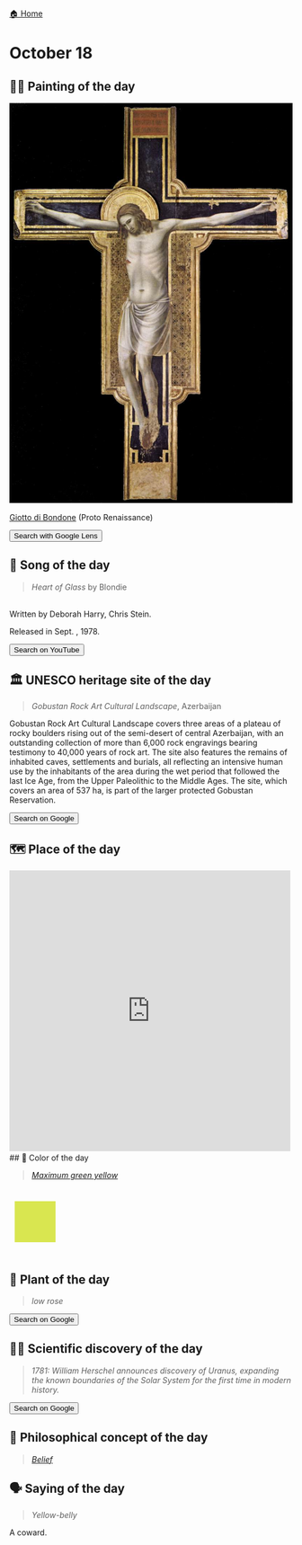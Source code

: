 
[🏠 Home](../../index.md)

# October 18

## 🧑‍🎨 Painting of the day

<img width="600" src="../img/Giotto_di_Bondone_5.jpg">

[Giotto di Bondone](http://en.wikipedia.org/wiki/Giotto_di_Bondone) (Proto Renaissance)

<button class="btn btn-success"
onclick=" window.open('https://lens.google.com/uploadbyurl?url=https://iretes.github.io/one-a-day/data/img/Giotto_di_Bondone_5.jpg','_blank')">
Search with Google Lens
</button>

## 🎼 Song of the day

> *Heart of Glass*
by Blondie

<br />Written by Deborah Harry, Chris Stein.

Released in Sept. , 1978.

<button class="btn btn-success"
onclick=" window.open('http://www.youtube.com/search?q=Heart of Glass by Blondie','_blank')">
Search on YouTube
</button>

## 🏛️ UNESCO heritage site of the day

> *Gobustan Rock Art Cultural Landscape*, Azerbaijan

<p>Gobustan Rock Art Cultural Landscape covers three areas of a plateau of rocky boulders rising out of the semi-desert of central Azerbaijan, with an outstanding collection of more than 6,000 rock engravings bearing testimony to 40,000 years of rock art. The site also features the remains of inhabited caves, settlements and burials, all reflecting an intensive human use by the inhabitants of the area during the wet period that followed the last Ice Age, from the Upper Paleolithic to the Middle Ages. The site, which covers an area of 537 ha, is part of the larger protected Gobustan Reservation.</p>

<button class="btn btn-success"
onclick=" window.open('http://www.google.com/search?q=Gobustan Rock Art Cultural Landscape','_blank')">
Search on Google
</button>

## 🗺️ Place of the day

<iframe
src="https://www.mapcrunch.com"
name="mapcrunch"
width="500"
height="500"
allowTransparency="true"
scrolling="no"
frameborder="0"
>
</iframe>
## 🎨 Color of the day

> *[Maximum green yellow](https://en.wikipedia.org/wiki/List_of_Crayola_crayon_colors#Standard_colors)*

<div style="color:#D9E650; font-size: 100px;">&#9632;</div>

## 🌿 Plant of the day

> *low rose*

<button class="btn btn-success"
onclick=" window.open('http://www.google.com/search?q=low rose','_blank')">
Search on Google
</button>

## 🧑‍🔬 Scientific discovery of the day

> *1781: William Herschel announces discovery of Uranus, expanding the known boundaries of the Solar System for the first time in modern history.*

<button class="btn btn-success"
onclick=" window.open('http://www.google.com/search?q=1781: William Herschel announces discovery of Uranus, expanding the known boundaries of the Solar System for the first time in modern history.','_blank')">
Search on Google
</button>

## 💭 Philosophical concept of the day

> *[Belief](https://en.wikipedia.org/wiki/Belief)*

## 🗣️ Saying of the day

> *Yellow-belly*

A coward. 
